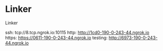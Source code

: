 # Linker
Linker

ssh: tcp://8.tcp.ngrok.io:10115 
http: http://1cd0-190-0-243-44.ngrok.io 
https: https://0611-190-0-243-44.ngrok.io 
testing: http://6973-190-0-243-44.ngrok.io 